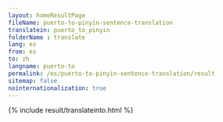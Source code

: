 ```yaml
---
layout: homeResultPage
fileName: puerto-to-pinyin-sentence-translation
translatein: puerto_to_pinyin
folderName : translate
lang: es
from: es
to: zh
langname: puerto-to
permalink: /es/puerto-to-pinyin-sentence-translation/result
sitemap: false
nointernationalization: true
---
```

{% include result/translateinto.html %}

<script src="/js/result/translation.js" data-foldername="{{page.folderName}}" data-lang="{{page.lang}}"></script>

